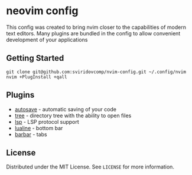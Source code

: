 # neovim config

This config was created to bring nvim closer to the capabilities of modern text editors. Many plugins are bundled in the config to allow convenient development of your applications

## Getting Started

```shell
git clone git@github.com:sviridovcomp/nvim-config.git ~/.config/nvim
nvim +PlugInstall +qall
```

## Plugins

- [autosave](https://github.com/Pocco81/AutoSave.nvim) - automatic saving of your code
- [tree](https://github.com/kyazdani42/nvim-tree.lua) - directory tree with the ability to open files
- [lsp](https://github.com/neovim/nvim-lspconfig) - LSP protocol support
- [lualine](https://github.com/nvim-lualine/lualine.nvim) - bottom bar
- [barbar](https://github.com/romgrk/barbar.nvim.git) - tabs

## License

Distributed under the MIT License. See `LICENSE` for more information.


